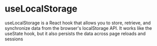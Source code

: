 # useLocalStorage
useLocalStorage is a React hook that allows you to store, retrieve, and synchronize data from the browser's localStorage API. It works like the useState hook, but it also persists the data across page reloads and sessions
